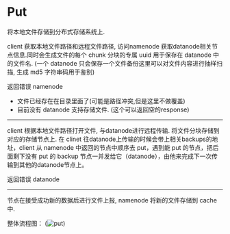 # Put
将本地文件存储到分布式存储系统上.

client 获取本地文件路径和远程文件路径, 访问namenode 获取datanode相关节点信息.同时会生成文件的每个 chunk 分块的专属 uuid 用于保存在 datanode 中的文件名. (一个 datanode 只会保存一个文件备份这里可以对文件内容进行抽样扫描, 生成 md5 字符串码用于鉴别)

返回错误 namenode
- 文件已经存在在目录里面了(可能是路径冲突,但是这里不做覆盖)
- 目前没有 datanode 支持存储文件. (这个可以返回空的response)
---

client 根据本地文件路径打开文件, 与datanode进行远程传输. 将文件分块存储到对应的存储节点上. 在 clinet 往datanode上传输的时候会带上相关backups的地址，client 从 namenode 中返回的节点中顺序去 put，遇到能 put 的节点，把后面剩下没有 put 的 backup 节点一并发给它（datanode），由他来完成下一次传输到其他的datanode节点上。


返回错误 datanode

---

节点在接受成功新的数据后进行文件上报, namenode 将新的文件存储到 cache 中.


整体流程图：
(![put](https://s2.loli.net/2022/08/15/lN9oOtcsJqZubfM.png))